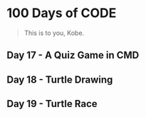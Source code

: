 # 100 Days of CODE

> This is to you, Kobe.

## Day 17 - A Quiz Game in CMD

## Day 18 - Turtle Drawing

## Day 19 - Turtle Race
